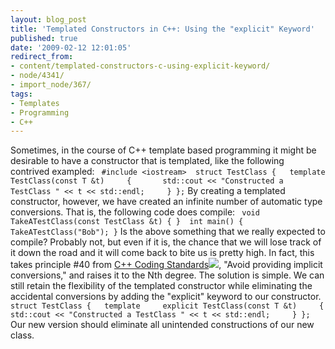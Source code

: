 ```yaml
---
layout: blog_post
title: 'Templated Constructors in C++: Using the "explicit" Keyword'
published: true
date: '2009-02-12 12:01:05'
redirect_from:
- content/templated-constructors-c-using-explicit-keyword/
- node/4341/
- import_node/367/
tags:
- Templates
- Programming
- C++
---
```


Sometimes, in the course of C++ template based programming it might be desirable to have a constructor that is templated, like the following contrived exampled: ` #include <iostream>  struct TestClass {   template     TestClass(const T &t)     {       std::cout << "Constructed a TestClass " << t << std::endl;     } };`
By creating a templated constructor, however, we have created an infinite number of automatic type conversions. That is, the following code does compile: ` void TakeATestClass(const TestClass &t) { }  int main() {   TakeATestClass("Bob"); }`
Is the above something that we really expected to compile? Probably not, but even if it is, the chance that we will lose track of it down the road and it will come back to bite us is pretty high. In fact, this takes principle \#40 from [C++ Coding Standards](http://www.amazon.com/gp/product/0321113586?ie=UTF8&tag=empcra-20&linkCode=as2&camp=1789&creative=390957&creativeASIN=0321113586)![](http://www.assoc-amazon.com/e/ir?t=empcra-20&l=as2&o=1&a=0321113586), "Avoid providing implicit conversions," and raises it to the Nth degree. The solution is simple. We can still retain the flexibility of the templated constructor while eliminating the accidental conversions by adding the "explicit" keyword to our constructor. ` struct TestClass {   template     explicit TestClass(const T &t)     {       std::cout << "Constructed a TestClass " << t << std::endl;     } };`
Our new version should eliminate all unintended constructions of our new class.
